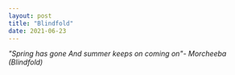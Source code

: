 ```yaml
---
layout: post
title: "Blindfold"
date: 2021-06-23
---
```



*"Spring has gone
And summer keeps on coming on"- Morcheeba (Blindfold)*
